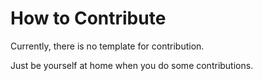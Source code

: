 
# How to Contribute

Currently, there is no template for contribution.

Just be yourself at home when you do some contributions.

